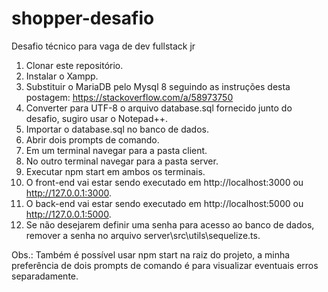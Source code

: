 # shopper-desafio
Desafio técnico para vaga de dev fullstack jr

1) Clonar este repositório.
2) Instalar o Xampp.
3) Substituir o MariaDB pelo Mysql 8 seguindo as instruções desta postagem: https://stackoverflow.com/a/58973750
4) Converter para UTF-8 o arquivo database.sql fornecido junto do desafio, sugiro usar o Notepad++.
5) Importar o database.sql no banco de dados.
6) Abrir dois prompts de comando.
7) Em um terminal navegar para a pasta client.
8) No outro terminal navegar para a pasta server.
9) Executar npm start em ambos os terminais.
10) O front-end vai estar sendo executado em http://localhost:3000 ou http://127.0.0.1:3000.
11) O back-end vai estar sendo executado em http://localhost:5000 ou http://127.0.0.1:5000.
12) Se não desejarem definir uma senha para acesso ao banco de dados, remover a senha no arquivo server\src\utils\sequelize.ts.

Obs.: Também é possível usar npm start na raiz do projeto, a minha preferência de dois prompts de comando é para visualizar eventuais erros separadamente.
